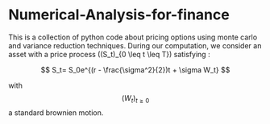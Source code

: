 # Numerical-Analysis-for-finance
This is a collection of python code about pricing options using monte carlo and variance reduction techniques.
During our computation, we consider an asset with a price process \((S_t)_{0 \leq t \leq T}\) satisfying :

$$
S_t= S_0e^{(r - \frac{\sigma^2}{2})t + \sigma W_t}
$$ 

with $$(W_t)_{t \geq 0 } $$ a standard brownien motion.
